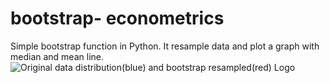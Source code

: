 # bootstrap- econometrics
Simple bootstrap function in Python. It resample data and plot a graph with median and mean line.
![Original data distribution(blue) and bootstrap resampled(red) Logo](bootgraph.png)

